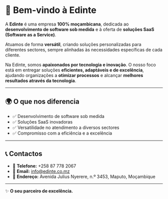 # 👋 Bem-vindo à Edinte  

A **Edinte** é uma empresa **100% moçambicana**, dedicada ao **desenvolvimento de software sob medida** e à oferta de **soluções SaaS (Software as a Service)**.  

Atuamos de forma **versátil**, criando soluções personalizadas para diferentes sectores, sempre alinhadas às necessidades específicas de cada cliente.  

Na Edinte, somos **apaixonados por tecnologia e inovação**. O nosso foco está em entregar soluções **eficientes, adaptáveis e de excelência**, ajudando organizações a **otimizar processos** e alcançar **melhores resultados através da tecnologia**.  

---

## 🌍 O que nos diferencia
- ✅ Desenvolvimento de software sob medida  
- ✅ Soluções SaaS inovadoras  
- ✅ Versatilidade no atendimento a diversos sectores  
- ✅ Compromisso com a eficiência e a excelência  

---

## 📞 Contactos
- 📱 **Telefone:** +258 87 778 2067  
- 📧 **Email:** info@edinte.co.mz  
- 📍 **Endereço:** Avenida Julius Nyerere, n.º 3453, Maputo, Moçambique  

---

✨ **O seu parceiro de excelência.**
